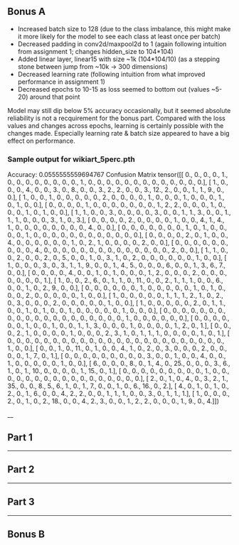 ## Bonus A
- Increased batch size to 128 (due to the class imbalance, this might make it more likely for the model to see each class at least once per batch)
- Decreased padding in conv2d/maxpool2d to 1 (again following intuition from assignment 1; changes hidden_size to 104*104)
- Added linear layer, linear15 with size ~1k (104*104/10) (as a stepping stone between jump from ~10k -> 300 dimensions)
- Decreased learning rate (following intuition from what improved performance in assignment 1)
- Decreased epochs to 10-15 as loss seemed to bottom out (values ~5-20) around that point

Model may still dip below 5% accuracy occasionally, but it seemed absolute reliability is not a recquirement for the bonus part. Compared with the loss values and changes across epochs, learning is certainly possible with the changes made. Especially learning rate & batch size appeared to have a big effect on performance.

### Sample output for wikiart_5perc.pth
Accuracy: 0.0555555559694767
Confusion Matrix
tensor([[ 0.,  0.,  0.,  0.,  1.,  0.,  0.,  0.,  0.,  0.,  0.,  0.,  0.,  1.,
          0.,  0.,  0.,  0.,  0.,  0.,  0.,  0.,  0.,  0.,  0.,  0.,  0.],
        [ 1.,  0.,  0.,  0.,  4.,  0.,  0.,  3.,  0.,  8.,  0.,  0.,  3.,  2.,
          2.,  0.,  0.,  3., 12.,  2.,  0.,  0.,  1.,  1.,  9.,  0.,  0.],
        [ 1.,  0.,  0.,  1.,  0.,  0.,  0.,  0.,  0.,  2.,  0.,  0.,  0.,  0.,
          1.,  0.,  0.,  0.,  1.,  0.,  0.,  0.,  1.,  0.,  1.,  0.,  0.],
        [ 0.,  0.,  0.,  0.,  1.,  0.,  0.,  0.,  0.,  0.,  0.,  0.,  1.,  2.,
          2.,  0.,  0.,  0.,  1.,  0.,  0.,  0.,  1.,  0.,  1.,  0.,  0.],
        [ 1.,  1.,  0.,  0.,  3.,  0.,  0.,  0.,  0.,  3.,  0.,  0.,  1.,  1.,
          3.,  0.,  0.,  1.,  1.,  1.,  0.,  0.,  0.,  3.,  1.,  0.,  3.],
        [ 0.,  0.,  0.,  0.,  2.,  0.,  0.,  0.,  0.,  1.,  0.,  0.,  4.,  1.,
          4.,  1.,  0.,  0.,  0.,  0.,  0.,  0.,  0.,  0.,  4.,  0.,  0.],
        [ 0.,  0.,  0.,  0.,  0.,  0.,  0.,  1.,  0.,  1.,  0.,  0.,  0.,  0.,
          1.,  0.,  0.,  0.,  0.,  0.,  0.,  0.,  0.,  0.,  0.,  0.,  0.],
        [ 0.,  0.,  0.,  0.,  2.,  0.,  1.,  0.,  0.,  4.,  0.,  0.,  0.,  0.,
          0.,  0.,  1.,  0.,  2.,  1.,  0.,  0.,  0.,  0.,  2.,  0.,  0.],
        [ 0.,  0.,  0.,  0.,  0.,  0.,  0.,  0.,  0.,  4.,  0.,  0.,  0.,  0.,
          0.,  0.,  0.,  0.,  0.,  0.,  0.,  0.,  0.,  0.,  2.,  0.,  0.],
        [ 1.,  1.,  0.,  0.,  2.,  0.,  0.,  2.,  0.,  5.,  0.,  0.,  1.,  0.,
          3.,  1.,  0.,  2.,  0.,  0.,  0.,  0.,  0.,  0.,  1.,  0.,  0.],
        [ 1.,  0.,  0.,  0.,  3.,  0.,  3.,  1.,  1.,  9.,  0.,  0.,  1.,  4.,
          5.,  0.,  0.,  0.,  6.,  0.,  0.,  1.,  3.,  6.,  7.,  0.,  0.],
        [ 0.,  0.,  0.,  0.,  4.,  0.,  0.,  1.,  0.,  1.,  0.,  0.,  0.,  1.,
          2.,  0.,  0.,  0.,  2.,  0.,  0.,  0.,  0.,  0.,  0.,  0.,  1.],
        [ 1.,  0.,  0.,  2.,  6.,  0.,  1.,  1.,  0., 11.,  0.,  0.,  2.,  1.,
          1.,  1.,  0.,  0.,  6.,  0.,  0.,  1.,  0.,  2.,  9.,  0.,  0.],
        [ 0.,  0.,  0.,  0.,  0.,  0.,  1.,  0.,  0.,  0.,  0.,  0.,  1.,  0.,
          1.,  0.,  0.,  0.,  2.,  0.,  0.,  0.,  0.,  0.,  1.,  0.,  0.],
        [ 1.,  0.,  0.,  0.,  0.,  0.,  1.,  1.,  1.,  2.,  1.,  0.,  2.,  0.,
          3.,  0.,  0.,  0.,  2.,  0.,  0.,  0.,  0.,  0.,  1.,  0.,  0.],
        [ 1.,  0.,  0.,  0.,  0.,  0.,  2.,  0.,  1.,  1.,  0.,  0.,  1.,  0.,
          1.,  0.,  0.,  1.,  0.,  0.,  0.,  0.,  0.,  1.,  0.,  0.,  0.],
        [ 0.,  0.,  0.,  0.,  0.,  0.,  0.,  0.,  0.,  0.,  0.,  0.,  0.,  0.,
          0.,  0.,  0.,  0.,  0.,  0.,  1.,  0.,  0.,  0.,  0.,  0.,  0.],
        [ 0.,  0.,  0.,  0.,  0.,  0.,  1.,  0.,  0.,  1.,  0.,  0.,  1.,  1.,
          3.,  0.,  0.,  0.,  1.,  0.,  0.,  0.,  0.,  1.,  2.,  0.,  1.],
        [ 0.,  0.,  0.,  2.,  1.,  0.,  0.,  0.,  0.,  1.,  0.,  0.,  0.,  2.,
          3.,  1.,  0.,  1.,  1.,  1.,  0.,  0.,  0.,  0.,  1.,  0.,  1.],
        [ 0.,  0.,  0.,  0.,  0.,  0.,  0.,  0.,  0.,  0.,  0.,  0.,  0.,  0.,
          0.,  0.,  0.,  0.,  0.,  0.,  0.,  0.,  0.,  0.,  1.,  0.,  0.],
        [ 0.,  0.,  1.,  0., 11.,  0.,  1.,  0.,  0.,  4.,  1.,  0.,  2.,  0.,
          3.,  0.,  0.,  0.,  2.,  0.,  0.,  0.,  0.,  1.,  7.,  0.,  1.],
        [ 0.,  0.,  0.,  0.,  0.,  0.,  0.,  0.,  0.,  3.,  0.,  0.,  1.,  0.,
          0.,  4.,  0.,  0.,  1.,  0.,  0.,  0.,  0.,  0.,  1.,  0.,  0.],
        [ 6.,  0.,  0.,  0.,  8.,  0.,  1.,  4.,  0., 25.,  0.,  0.,  0.,  3.,
          6.,  1.,  0.,  1., 10.,  0.,  0.,  0.,  0.,  1., 15.,  0.,  1.],
        [ 0.,  0.,  0.,  0.,  0.,  0.,  0.,  0.,  0.,  1.,  0.,  0.,  0.,  0.,
          0.,  0.,  0.,  0.,  0.,  0.,  0.,  0.,  0.,  0.,  0.,  0.,  0.],
        [ 2.,  0.,  1.,  0.,  4.,  0.,  3.,  2.,  1., 35.,  0.,  0.,  8.,  5.,
          6.,  1.,  0.,  1.,  7.,  0.,  0.,  1.,  0.,  6., 16.,  0.,  2.],
        [ 4.,  0.,  1.,  0.,  1.,  0.,  2.,  0.,  1.,  6.,  0.,  0.,  4.,  2.,
          2.,  0.,  0.,  1.,  1.,  1.,  0.,  0.,  3.,  0.,  1.,  1.,  1.],
        [ 1.,  0.,  0.,  0.,  2.,  0.,  1.,  0.,  2., 18.,  0.,  0.,  4.,  2.,
          3.,  0.,  0.,  1.,  2.,  2.,  0.,  0.,  0.,  1.,  9.,  0.,  4.]])

__

## Part 1

___

## Part 2

___

## Part 3

___

## Bonus B


